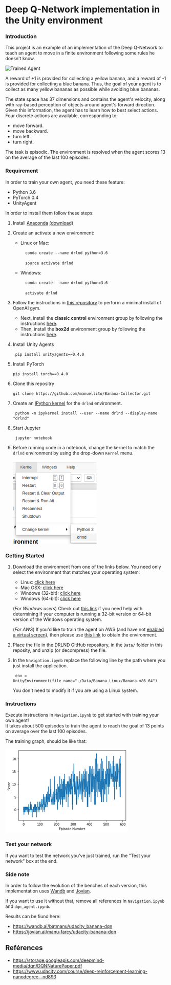 [//]: # (Image References)

[image1]: media/banana_example.gif "Trained Agent"
[image2]: media/kernel.png  "Kernel"
[image3]: media/graph.png   "Reward Graph"

# Deep Q-Network implementation in the Unity environment

### Introduction

This project is an example of an implementation of the Deep Q-Network to teach an agent to move in a finite environment following some rules he doesn't know.

![Trained Agent][image1]

A reward of +1 is provided for collecting a yellow banana, and a reward of -1 is provided for collecting a blue banana.  Thus, the goal of your agent is to collect as many yellow bananas as possible while avoiding blue bananas.  

The state space has 37 dimensions and contains the agent's velocity, along with ray-based perception of objects around agent's forward direction.  Given this information, the agent has to learn how to best select actions.  Four discrete actions are available, corresponding to:
- move forward.
- move backward.
- turn left.
- turn right.

The task is episodic. The environment is resolved when the agent scores 13 on the average of the last 100 episodes.


### Requirement

In order to train your own agent, you need these feature:

 - Python 3.6
 - PyTorch 0.4
 - UnityAgent

In order to install them follow these steps:

1. Install [Anaconda](https://docs.anaconda.com/anaconda/install/) [(download)](https://docs.anaconda.com/download/)

2. Create an activate a new environment:
   
    * Linux or Mac:

            conda create --name drlnd python=3.6

            source activate drlnd

    * Windows:

            conda create --name drlnd python=3.6 
        
            activate drlnd
  
3. Follow the instructions in [this repository](https://github.com/openai/gym) to perform a minimal install of OpenAI gym.  
	- Next, install the **classic control** environment group by following the instructions [here](https://github.com/openai/gym#classic-control).
	- Then, install the **box2d** environment group by following the instructions [here](https://github.com/openai/gym#box2d).

4. Install Unity Agents

        pip install unityagents==0.4.0

5.  Install PyTorch
   
        pip install torch==0.4.0

6.  Clone this repositry

        git clone https://github.com/manuellito/Banana-Collector.git

7. Create an [IPython kernel](http://ipython.readthedocs.io/en/stable/install/kernel_install.html) for the `drlnd` environment.  

        python -m ipykernel install --user --name drlnd --display-name "drlnd"

8. Start Jupyter

        jupyter notebook

9. Before running code in a notebook, change the kernel to match the `drlnd` environment by using the drop-down `Kernel` menu. 

    ![Kernel][image2]

### Getting Started

1. Download the environment from one of the links below.  You need only select the environment that matches your operating system:
    - Linux: [click here](https://s3-us-west-1.amazonaws.com/udacity-drlnd/P1/Banana/Banana_Linux.zip)
    - Mac OSX: [click here](https://s3-us-west-1.amazonaws.com/udacity-drlnd/P1/Banana/Banana.app.zip)
    - Windows (32-bit): [click here](https://s3-us-west-1.amazonaws.com/udacity-drlnd/P1/Banana/Banana_Windows_x86.zip)
    - Windows (64-bit): [click here](https://s3-us-west-1.amazonaws.com/udacity-drlnd/P1/Banana/Banana_Windows_x86_64.zip)
    
    (_For Windows users_) Check out [this link](https://support.microsoft.com/en-us/help/827218/how-to-determine-whether-a-computer-is-running-a-32-bit-version-or-64) if you need help with determining if your computer is running a 32-bit version or 64-bit version of the Windows operating system.

    (_For AWS_) If you'd like to train the agent on AWS (and have not [enabled a virtual screen](https://github.com/Unity-Technologies/ml-agents/blob/master/docs/Training-on-Amazon-Web-Service.md)), then please use [this link](https://s3-us-west-1.amazonaws.com/udacity-drlnd/P1/Banana/Banana_Linux_NoVis.zip) to obtain the environment.

2. Place the file in the DRLND GitHub repository, in the `Data/` folder in this reposity, and unzip (or decompress) the file. 
3. In the  `Navigation.ipynb` replace the following line by the path where you just install the application.
   
        env = UnityEnvironment(file_name="./Data/Banana_Linux/Banana.x86_64")

    You don't need to modify it if you are using a Linux system.

### Instructions

Execute instructions in `Navigation.ipynb` to get started with training your own agent!  
It takes about 500 episodes to train the agent to reach the goal of 13 points on average over the last 100 episodes.

The training graph, should be like that:

![Reward Graph][image3]

### Test your network

If you want to test the network you've just trained, run the "Test your network" box at the end.

### Side note

In order to follow the evolution of the benches of each version, this implementation uses [Wandb](https://wandb.ai/) and [Jovian](https://jovian.ai/).

If you want to use it without that, remove all references in `Navigation.ipynb` and `dqn_agent.ipynb`.

Results can be fiund here:

* https://wandb.ai/batmanu/udacity_banana-dqn
* https://jovian.ai/manu-farcy/udacity-banana-dqn
  
## Reférences
* https://storage.googleapis.com/deepmind-media/dqn/DQNNaturePaper.pdf
* https://www.udacity.com/course/deep-reinforcement-learning-nanodegree--nd893
